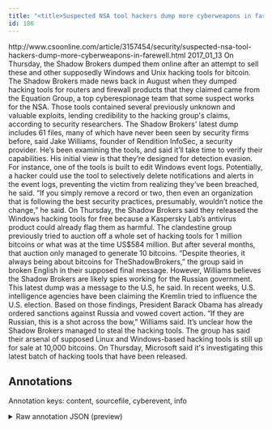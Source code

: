 ```yaml
---
title: "<title>Suspected NSA tool hackers dump more cyberweapons in farewell | CSO Online</title>"
id: 186
---
```


<title>Suspected NSA tool hackers dump more cyberweapons in farewell | CSO Online</title>
<source> http://www.csoonline.com/article/3157454/security/suspected-nsa-tool-hackers-dump-more-cyberweapons-in-farewell.html </source>
<date> 2017_01_13 </date>
<text>
On Thursday, the Shadow Brokers dumped them online after an attempt to sell these and other supposedly Windows and Unix hacking tools for bitcoin.
The Shadow Brokers made news back in August when they dumped hacking tools for routers and firewall products that they claimed came from the Equation Group, a top cyberespionage team that some suspect works for the NSA.
Those tools contained several previously unknown and valuable exploits, lending credibility to the hacking group's claims, according to security researchers.
The Shadow Brokers' latest dump includes 61 files, many of which have never been seen by security firms before, said Jake Williams, founder of Rendition InfoSec, a security provider.
He’s been examining the tools, and said it’ll take time to verify their capabilities.
His initial view is that they’re designed for detection evasion.
For instance, one of the tools is built to edit Windows event logs.
Potentially, a hacker could use the tool to selectively delete notifications and alerts in the event logs, preventing the victim from realizing they’ve been breached, he said.
“If you simply remove a record or two, then even an organization that is following the best security practices, presumably, wouldn’t notice the change,” he said.
On Thursday, the Shadow Brokers said they released the Windows hacking tools for free because a Kaspersky Lab’s antivirus product could already flag them as harmful.
The clandestine group previously tried to auction off a whole set of hacking tools for 1 million bitcoins or what was at the time US$584 million.
But after several months, that auction only managed to generate 10 bitcoins.
“Despite theories, it always being about bitcoins for TheShadowBrokers,” the group said in broken English in their supposed final message.
However, Williams believes the Shadow Brokers are likely spies working for the Russian government.
This latest dump was a message to the U.S, he said.
In recent weeks, U.S. intelligence agencies have been claiming the Kremlin tried to influence the U.S. election.
Based on those findings, President Barack Obama has already ordered sanctions against Russia and vowed covert action.
“If they are Russian, this is a shot across the bow,” Williams said.
It’s unclear how the Shadow Brokers managed to steal the hacking tools.
The group has said their arsenal of supposed Linux and Windows-based hacking tools is still up for sale at 10,000 bitcoins.
On Thursday, Microsoft said it's investigating this latest batch of hacking tools that have been released.
</text>



## Annotations

Annotation keys: content, sourcefile, cyberevent, info

<details>
<summary>Raw annotation JSON (preview)</summary>

```json
{
  "content": "On Thursday, the Shadow Brokers dumped them online after an attempt to sell these and other supposedly Windows and Unix hacking tools for bitcoin. The Shadow Brokers made news back in August when they dumped hacking tools for routers and firewall products that they claimed came from the Equation Group, a top cyberespionage team that some suspect works for the NSA. Those tools contained several previously unknown and valuable exploits, lending credibility to the hacking group's claims, according to security researchers. The Shadow Brokers' latest dump includes 61 files, many of which have never been seen by security firms before, said Jake Williams, founder of Rendition InfoSec, a security provider. He\u2019s been examining the tools, and said it\u2019ll take time to verify their capabilities. His initial view is that they\u2019re designed for detection evasion. For instance, one of the tools is built to edit Windows event logs. Potentially, a hacker could use the tool to selectively delete notifications and alerts in the event logs, preventing the victim from realizing they\u2019ve been breached, he said. \u201cIf you simply remove a record or two, then even an organization that is following the best security practices, presumably, wouldn\u2019t notice the change,\u201d he said. On Thursday, the Shadow Brokers said they released the Windows hacking tools for free because a Kaspersky Lab\u2019s antivirus product could already flag them as harmful. The clandestine group previously tried to auction off a whole set of hacking tools for 1 million bitcoins or what was at the time US$584 million. But after several months, that auction only managed to generate 10 bitcoins. \u201cDespite theories, it always being about bitcoins for TheShadowBrokers,\u201d the group said in broken English in their supposed final message. However, Williams believes the Shadow Brokers are likely spies working for the Russian government. This latest dump was a message to the U.S, he said. In recent weeks, U.S. intelligence agencies have been claiming the Kremlin tried to influence the U.S. election. Based on those findings, President Barack Obama has already ordered sanctions against Russia and vowed covert action. \u201cIf they are Russian, this is a shot across the bow,\u201d Williams said. It\u2019s unclear how the Shadow Brokers managed to steal the hacking tools. The group has said their arsenal of supposed Linux and Windows-based hacking tools is still up for sale at 10,000 bitcoins. On Thursday, Microsoft said it's investigating this latest batch of hacking tools that have been released",
  "sourcefile": "186.txt",
  "cyberevent": {
    "hopper": [
      {
        "index": 0,
        "relation": "Same",
        "events": [
          {
            "index": "E1",
            "type": "Attack",
            "realis": "Actual",
            "nugget": {
              "startOffset": 32,
              "index": "T4",
              "endOffset": 38,
              "text": "dumped"
            },
            "argument": [
              {
                "index": "T3",
                "text": "them",
                "endOffset": 43,
                "role": {
                  "type": "Compromised-Data"
                },
                "startOffset": 39,
                "type": "Data"
              },
              {
                "index": "T5",
                "external_reference": {
                  "wikidataid": "Q27134643"
                },
                "endOffset": 31,
                "role": {
                  "type": "Attacker"
                },
                "text": "the Shadow Brokers",
                "startOffset": 13,
                "type": "Organization"
              },
              {
                "index": "T7",
                "text": "Thursday",
                "endOffset": 11,
                "role": {
                  "type": "Time"
                },
                "startOffset": 3,
                "type": "Time
```
</details>

